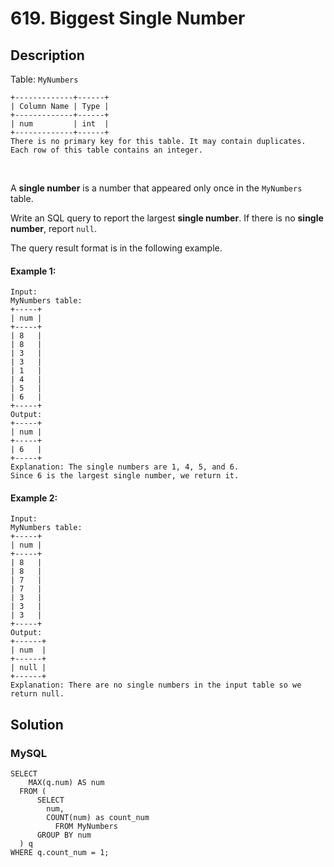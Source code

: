# 619. Biggest Single Number

## Description
Table: `MyNumbers`

```
+-------------+------+
| Column Name | Type |
+-------------+------+
| num         | int  |
+-------------+------+
There is no primary key for this table. It may contain duplicates.
Each row of this table contains an integer.
```
 

A **single number** is a number that appeared only once in the `MyNumbers` table.

Write an SQL query to report the largest **single number**. If there is no **single number**, report `null`.

The query result format is in the following example.

#### Example 1:
```
Input: 
MyNumbers table:
+-----+
| num |
+-----+
| 8   |
| 8   |
| 3   |
| 3   |
| 1   |
| 4   |
| 5   |
| 6   |
+-----+
Output: 
+-----+
| num |
+-----+
| 6   |
+-----+
Explanation: The single numbers are 1, 4, 5, and 6.
Since 6 is the largest single number, we return it.
```

#### Example 2:
```
Input: 
MyNumbers table:
+-----+
| num |
+-----+
| 8   |
| 8   |
| 7   |
| 7   |
| 3   |
| 3   |
| 3   |
+-----+
Output: 
+------+
| num  |
+------+
| null |
+------+
Explanation: There are no single numbers in the input table so we return null.
```


## Solution

### MySQL
```mysql
SELECT
    MAX(q.num) AS num
  FROM (
      SELECT 
        num,
        COUNT(num) as count_num 
          FROM MyNumbers
      GROUP BY num
  ) q
WHERE q.count_num = 1;
```